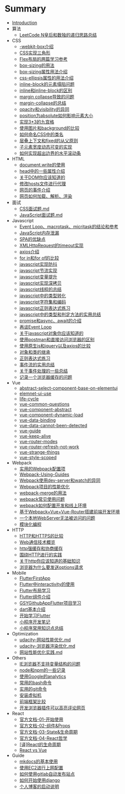 # Summary

* [Introduction](README.md)
* 算法
  * [LeetCode N皇后和数独的递归思路总结](algorithm/LeetCode-N皇后和数独的递归思路总结.md)
* CSS
  * [-webkit-box介绍](css/-webkit-box介绍.md)
  * [CSS实现三角形](css/CSS实现三角形.md)
  * [Flex布局的两篇学习参考](css/Flex布局的两篇学习参考.md)
  * [box-sizing的用法](css/box-sizing的用法.md)
  * [box-sizing属性用法介绍](css/box-sizing属性用法介绍.md)
  * [css-ellipsis属性的用法介绍](css/css-ellipsis属性的用法介绍.md)
  * [inline-block的元素塌陷问题](css/inline-block的元素塌陷问题.md)
  * [inline和inline-block的区别](css/inline和inline-block的区别.md)
  * [margin collapse导致的问题](css/margin-collapse导致的问题.md)
  * [margin-collapse的总结](css/margin-collapse的总结.md)
  * [opacity和visibility的异同](css/opacity和visibility的异同.md)
  * [position为absolute如何影响元素大小](css/position为absolute如何影响元素大小.md)
  * [实现3*3的九宫格](css/实现3*3的九宫格.md)
  * [使用图片和background的比较](css/使用图片和background的比较.md)
  * [如何命名CSS中的类名](css/如何命名CSS中的类名.md)
  * [层叠上下文和fixed的从父原则](css/层叠上下文和fixed的从父原则.md)
  * [子元素宽度动态可变的实现](css/子元素宽度动态可变的实现.md)
  * [如何实现超出边界的水平滚动条](css/如何实现超出边界的水平滚动条.md)
* HTML
  * [document.write的使用](document.write的使用.md)
  * [head中的一些属性介绍](html/head中的一些属性介绍.md)
  * [关于DOM你应该知道的](html/关于DOM你应该知道的.md)
  * [修改hosts文件进行代理](html/修改hosts文件进行代理.md)
  * [网页的事件介绍](html/网页的事件介绍.md)
  * [网页如何加载、解析、渲染](html/网页如何加载、解析、渲染.md)
* 面试
  * [CSS面试题.md](interview/CSS面试题.md)
  * [JavaScript面试题.md](interview/JavaScript面试题.md)
* Javascript
  * [Event Loop、macrotask、micritask的结论和参考](javascript/Event-Loop、macrotask、micritask的结论和参考.md)
  * [JavaScript内存泄漏](javascript/JavaScript内存泄漏.md)
  * [SPA的优缺点](javascript/SPA的优缺点.md)
  * [XMLHttpRequest的timeout实现](javascript/XMLHttpRequest的timeout实现.md)
  * [axios介绍](javascript/axios介绍.md)
  * [for in和for of的比较](javascript/for-in和for-of的比较.md)
  * [javascript实现防抖](javascript/javascript实现防抖.md)
  * [javascript节流实现](javascript/javascript节流实现.md)
  * [javascript变量提升](javascript/javascript变量提升.md)
  * [javascript实现深拷贝](javascript/javascript实现深拷贝.md)
  * [javascript线程的总结](javascript/javascript线程的总结.md)
  * [javascript中的类型转化](javascript/javascript中的类型转化.md)
  * [javascript字符集和编码](javascript/javascript字符集和编码.md)
  * [javascript正则表达式练习](javascript/javascript正则表达式练习.md)
  * [javascript中的类型和判定方法的实用总结](javascript/javascript中的类型和判定方法的实用总结.md)
  * [promise和async、await的介绍](javascript/promise和async、await的介绍.md)
  * [再谈Event Loop](javascript/再谈Event-Loop.md)
  * [关于javascript对象你应该知道的](javascript/关于javascript对象你应该知道的.md)
  * [使用postman和直接访问浏览器的区别](javascript/使用postman和直接访问浏览器的区别.md)
  * [使用原生js和jquery以及axios的比较](javascript/使用原生js和jquery以及axios的比较.md)
  * [对象和类的继承](javascript/对象和类的继承.md)
  * [正则表达式练习](javascript/正则表达式练习.md)
  * [事件流的实用总结](javascript/事件流的实用总结.md)
  * [关于事件处理的一些总结](javascript/关于事件处理的一些总结.md)
  * [记录一个浏览器缓存的问题](javascript/记录一个浏览器缓存的问题.md)
* Vue
  * [abstract-select-component-base-on-elementui](vue/abstract-select-component-base-on-elementui.md)
  * [elemnet-ui-use](vue/elemnet-ui-use.md)
  * [life-cycle](vue/life-cycle.md)
  * [vue-common-questions](vue/vue-common-questions.md)
  * [vue-component-abstract](vue/vue-component-abstract.md)
  * [vue-component-dynamic-load](vue/vue-component-dynamic-load.md)
  * [vue-data-binding](vue/vue-data-binding.md)
  * [vue-data-cannot-been-detected](vue/vue-data-cannot-been-detected.md)
  * [vue-guide](vue/vue-guide.md)
  * [vue-keep-alive](vue/vue-keep-alive.md)
  * [vue-router-modes](vue/vue-router-modes.md)
  * [vue-router-refresh-not-work](vue/vue-router-refresh-not-work.md)
  * [vue-strange-things](vue/vue-strange-things.md)
  * [vue-style-scoped](vue/vue-style-scoped.md)
* Webpack
  * [实用的Webpack配置项](webpack/实用的Webpack配置项.md)
  * [Webpack-Using-Guides](webpack/Webpack-Using-Guides.md)
  * [Webpack使用dev-server和watch的异同](webpack/Webpack使用dev-server和watch的异同.md)
  * [Webpack项目的性能优化](webpack/Webpack项目的性能优化.md)
  * [webpack-merge的用法](webpack/webpack-merge的用法.md)
  * [webpack常见使用问题](webpack/webpack常见使用问题.md)
  * [webpack如何配置开发和线上环境](webpack/webpack如何配置开发和线上环境.md)
  * [基于Webpack+Vue+Vue-Router搭建前端开发环境](webpack/基于Webpack+Vue+Vue-Router搭建前端开发环境.md)
  * [一个本地WebServer无法被访问的问题](webpack/一个本地WebServer无法被访问的问题.md)
  * [模块化编程](webpack/模块化编程.md)
* HTTP
  * [HTTP和HTTPS的比较](http/HTTP和HTTPS的比较.md)
  * [Web通信技术概览](http/Web通信技术概览.md)
  * [http强缓存和协商缓存](http/http强缓存和协商缓存.md)
  * [围绕HTTP进行的实践](http/围绕HTTP进行的实践.md)
  * [关于http你应该知道的基础知识](http/关于http你应该知道的基础知识.md)
  * [浏览器为什么要发送options请求](http/浏览器为什么要发送options请求.md)
* Mobile
  * [FlutterFirstApp](mobile/FlutterFirstApp.md)
  * [Flutter中interactivity的使用](mobile/Flutter中interactivity的使用.md)
  * [Flutter布局学习](mobile/Flutter布局学习.md)
  * [Flutter组件介绍](mobile/Flutter组件介绍.md)
  * [GSYGithubAppFlutter项目学习](mobile/GSYGithubAppFlutter项目学习.md)
  * [dart基本介绍](mobile/dart基本介绍.md)
  * [开始学习Flutter](mobile/开始学习Flutter.md)
  * [小程序开发笔记](mobile/小程序开发笔记.md)
  * [小程序常用知识点总结](mobile/小程序常用知识点总结.md)
* Optimization
  * [udacity-网站性能优化.md](optimization/udacity-网站性能优化.md)
  * [udacity-浏览器渲染优化.md](optimization/udacity-浏览器渲染优化.md)
  * [网站性能优化实践.md](optimization/网站性能优化实践.md)
* Others
  * [IE浏览器不支持变量结构的问题](others/IE浏览器不支持变量结构的问题.md)
  * [node和npm的一些记录](others/node和npm的一些记录.md)
  * [使用Google的analytics](others/使用Google的analytics.md)
  * [常用的bash命令](others/常用的bash命令.md)
  * [实用的git命令](others/实用的git命令.md)
  * [安装虚拟机](others/安装虚拟机.md)
  * [前端框架比较](others/前端框架比较.md)
  * [开发浏览器插件可以高亮评论网页](others/开发浏览器插件可以高亮评论网页.md)
* React
  * [官方文档-01-开始使用](react/官方文档-01-开始使用.md)
  * [官方文档-02-组件&Props](react/官方文档-02-组件&Props.md)
  * [官方文档-03-State&生命周期](react/官方文档-03-State&生命周期.md)
  * [官方文档-04-React哲学](react/官方文档-04-React哲学.md)
  * [[译]React的生命周期](react/[译]React的生命周期.md)
  * [React vs Vue](react/react-vs-vue.md)
* Guide
  * [mkdocs的基本使用](guide/mkdocs的基本使用.md)
  * [使用EC2进行上网配置](guide/使用EC2进行上网配置.md)
  * [如何使用gitlab自动发布站点](guide/如何使用gitlab自动发布站点.md)
  * [如何开始使用django](guide/如何开始使用django.md)
  * [个人博客的启动说明](guide/个人博客的启动说明.md)
